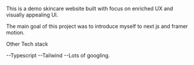 This is a demo skincare website built with focus on enriched UX and visually appealing UI.

The main goal of this project was to introduce myself to next js and framer motion.

Other Tech stack

--Typescript
--Tailwind
--Lots of googling.
